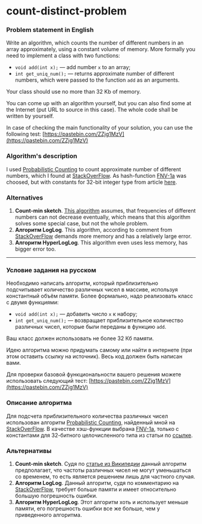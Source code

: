 # count-distinct-problem

### Problem statement in English
Write an algorithm, which counts the number of different numbers in an array approximately, using a constant volume of memory. More formally you need to implement a class with two functions:

- ```void add(int x);``` — add number ```x``` to an array;
- ```int get_uniq_num();``` — returns approximate number of different numbers, which were passed to the function ```add``` as an arguments.

Your class should use no more than 32 Kb of memory.

You can come up with an algorithm yourself, but you can also find some at the Internet (put URL to source in this case). The whole code shall be written by yourself.

In case of checking the main functionality of your solution, you can use the following test: [https://pastebin.com/ZZjg1MzV](https://pastebin.com/ZZjg1MzV)

### Algorithm's description
I used [Probabilistic Counting](http://www.cse.unsw.edu.au/~cs9314/07s1/lectures/Lin_CS9314_References/fm85.pdf) to count approximate number of different numbers, which I found at [StackOverFlow](https://stackoverflow.com/a/35219704). As hash-function [FNV-1a](https://en.wikipedia.org/wiki/Fowler%E2%80%93Noll%E2%80%93Vo_hash_function#FNV-1a_hash) was choosed, but with constants for 32-bit integer type from article [here](https://ru.wikipedia.org/wiki/FNV#%D0%9C%D0%BE%D0%B4%D0%B8%D1%84%D0%B8%D0%BA%D0%B0%D1%86%D0%B8%D0%B8).

### Alternatives
1. **Count-min sketch**. [This algorithm](https://en.wikipedia.org/wiki/Count%E2%80%93min_sketch) assumes, that frequencies of different numbers can not decrease eventually, which means that this algorithm solves some special case, but not the whole problem.
2. **Алгоритм LogLog**. This algorithm, according to comment from [StackOverFlow](https://stackoverflow.com/a/35219704) demands more memory and has a relatively large error.
3. **Алгоритм HyperLogLog**. This algorithm even uses less memory, has bigger error too. 

---
### Условие задания на русском
Необходимо написать алгоритм, который приблизительно подсчитывает количество различных чисел в массиве, используя константный объём памяти.
Более формально, надо реализовать класс с двумя функциями:

- ```void add(int x);``` — добавить число ```x``` к набору;
- ```int get_uniq_num();``` — возвращает приблизительное количество различных чисел, которые были переданы в функцию ```add```.

Ваш класс должен использовать не более 32 Кб памяти. 

Идею алгоритма можно придумать самому или найти в интернете (при этом оставить ссылку на источник). Весь код должен быть написан вами.

Для проверки базовой функциональности вашего решения можете использовать следующий тест: [https://pastebin.com/ZZjg1MzV](https://pastebin.com/ZZjg1MzV)

### Описание алгоритма
Для подсчета приблизительного количества различных чисел использован алгоритм [Probabilistic Counting](http://www.cse.unsw.edu.au/~cs9314/07s1/lectures/Lin_CS9314_References/fm85.pdf), найденный мной на [StackOverFlow](https://stackoverflow.com/a/35219704). В качестве хэш-функции выбрана [FNV-1a](https://en.wikipedia.org/wiki/Fowler%E2%80%93Noll%E2%80%93Vo_hash_function#FNV-1a_hash), только с константами для 32-битного целочисленного типа из статьи по [ссылке](https://ru.wikipedia.org/wiki/FNV#%D0%9C%D0%BE%D0%B4%D0%B8%D1%84%D0%B8%D0%BA%D0%B0%D1%86%D0%B8%D0%B8).

### Альтернативы
1. **Count-min sketch**. Судя по [статье из Википедии](https://en.wikipedia.org/wiki/Count%E2%80%93min_sketch) данный алгоритм предполагает, что частоты различных чисел не могут уменьшаться со временем, то есть является решением лишь для частного случая.
2. **Алгоритм LogLog**. Данный алгоритм, судя по комментарию на [StackOverFlow](https://stackoverflow.com/a/35219704), требует больше памяти и имеет относительно большую погрешность ошибки.
3. **Алгоритм HyperLogLog**. Этот алгоритм хоть и использует меньше памяти, его погрешность ошибки все же больше, чем у приведенного алгоритма.
